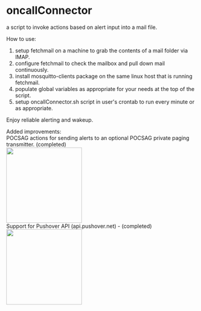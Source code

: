 # oncallConnector
a script to invoke actions based on alert input into a mail file.

How to use:
1) setup fetchmail on a machine to grab the contents of a mail folder via IMAP.
2) configure fetchmail to check the mailbox and pull down mail continuously.
3) install mosquitto-clients package on the same linux host that is running fetchmail.
4) populate global variables as appropriate for your needs at the top of the script.
5) setup oncallConnector.sh script in user's crontab to run every minute or as appropriate.

Enjoy reliable alerting and wakeup.

Added improvements: \
POCSAG actions for sending alerts to an optional POCSAG private paging transmitter. (completed) \
<img src="https://www.pistar.uk/_images/Pi-Star_Logo_Full_White_on_Trans.png" width="200"><br>
Support for Pushover API (api.pushover.net) - (completed) \
<img src="https://pushover.net/assets/pushover-header-3b1b9decd97ec4989450d31609017f0248aa15399c25ca958e685017147fb50d.png" width="200">
